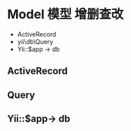# Model 模型 增删查改

* ActiveRecord
* yii\db\Query
* Yii::$app -> db



## ActiveRecord





## Query






## Yii::$app-> db
